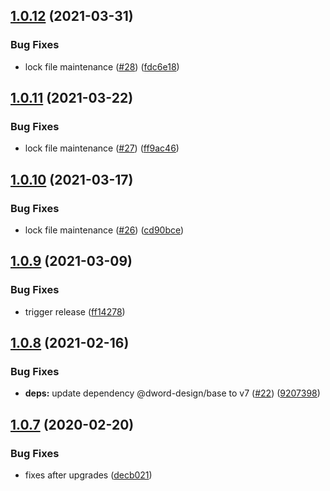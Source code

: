 ## [1.0.12](https://github.com/dword-design/stable-version-regex/compare/v1.0.11...v1.0.12) (2021-03-31)


### Bug Fixes

* lock file maintenance ([#28](https://github.com/dword-design/stable-version-regex/issues/28)) ([fdc6e18](https://github.com/dword-design/stable-version-regex/commit/fdc6e1824d555af24d8ac2d1c9a781519307c929))

## [1.0.11](https://github.com/dword-design/stable-version-regex/compare/v1.0.10...v1.0.11) (2021-03-22)


### Bug Fixes

* lock file maintenance ([#27](https://github.com/dword-design/stable-version-regex/issues/27)) ([ff9ac46](https://github.com/dword-design/stable-version-regex/commit/ff9ac4656e6b95bc5b64266ad63844ff1216b961))

## [1.0.10](https://github.com/dword-design/stable-version-regex/compare/v1.0.9...v1.0.10) (2021-03-17)


### Bug Fixes

* lock file maintenance ([#26](https://github.com/dword-design/stable-version-regex/issues/26)) ([cd90bce](https://github.com/dword-design/stable-version-regex/commit/cd90bced1ee36a75fc65d9eeadca5a7ae00d0823))

## [1.0.9](https://github.com/dword-design/stable-version-regex/compare/v1.0.8...v1.0.9) (2021-03-09)


### Bug Fixes

* trigger release ([ff14278](https://github.com/dword-design/stable-version-regex/commit/ff14278660e39470dd3b1e5d239537c6195e889d))

## [1.0.8](https://github.com/dword-design/stable-version-regex/compare/v1.0.7...v1.0.8) (2021-02-16)


### Bug Fixes

* **deps:** update dependency @dword-design/base to v7 ([#22](https://github.com/dword-design/stable-version-regex/issues/22)) ([9207398](https://github.com/dword-design/stable-version-regex/commit/9207398cd2ceebc2b80013f5ad5dc2cd6aeba3cf))

## [1.0.7](https://github.com/dword-design/stable-version-regex/compare/v1.0.6...v1.0.7) (2020-02-20)


### Bug Fixes

* fixes after upgrades ([decb021](https://github.com/dword-design/stable-version-regex/commit/decb021a1e3712362e1b32190779448e4b7403d4))
